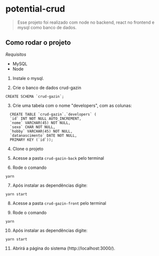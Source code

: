 # potential-crud

> Esse projeto foi realizado com node no backend, react no frontend e mysql como banco de dados.

## Como rodar o projeto
*Requisitos*
* MySQL
* Node

1. Instale o mysql.

2. Crie o banco de dados crud-gazin
```
CREATE SCHEMA `crud-gazin`;
```

3. Crie uma tabela com o nome "developers", com as colunas:
```
  CREATE TABLE `crud-gazin`.`developers` (
  `id` INT NOT NULL AUTO_INCREMENT,
  `nome` VARCHAR(45) NOT NULL,
  `sexo` CHAR NOT NULL,
  `hobby` VARCHAR(45) NOT NULL,
  `datanascimento` DATE NOT NULL,
  PRIMARY KEY (`id`));
```
  
4. Clone o projeto

5. Acesse a pasta `crud-gazin-back` pelo terminal

6. Rode o comando
```
yarn
```

7. Após instalar as dependências digite:
```
yarn start
```

8. Acesse a pasta `crud-gazin-front` pelo terminal

9. Rode o comando
```
yarn
```

10. Após instalar as dependências digite:
```
yarn start
```
11. Abrirá a página do sistema (http://localhost:3000/).
